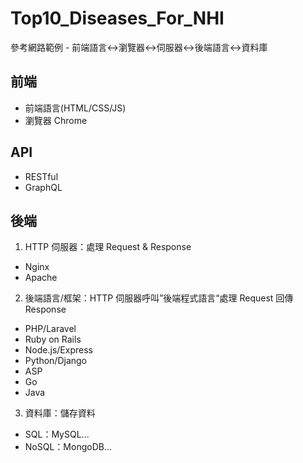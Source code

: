 # Top10_Diseases_For_NHI

參考網路範例 - 前端語言<->瀏覽器<->伺服器<->後端語言<->資料庫

## 前端
+ 前端語言(HTML/CSS/JS)
+ 瀏覽器 Chrome

## API
+ RESTful
+ GraphQL

## 後端
1. HTTP 伺服器：處理 Request & Response
+ Nginx
+ Apache
2. 後端語言/框架：HTTP 伺服器呼叫”後端程式語言“處理 Request 回傳 Response
+ PHP/Laravel
+ Ruby on Rails
+ Node.js/Express
+ Python/Django
+ ASP
+ Go
+ Java
3.  資料庫：儲存資料
+ SQL：MySQL...
+ NoSQL：MongoDB...
